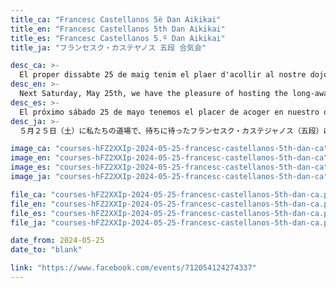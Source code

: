 ```yaml
---
title_ca: "Francesc Castellanos 5è Dan Aikikai"
title_en: "Francesc Castellanos 5th Dan Aikikai"
title_es: "Francesc Castellanos 5.º Dan Aikikai"
title_ja: "フランセスク・カステヤノス 五段 合気会"

desc_ca: >-
  El proper dissabte 25 de maig tenim el plaer d'acollir al nostre dojo les molt esperades jornades d'Aikido a càrrec de Francesc Castellanos 5è dan Aikikai.
desc_en: >-
  Next Saturday, May 25th, we have the pleasure of hosting the long-awaited special Aikido class at our dojo, led by Francesc Castellanos, 5th dan Aikikai.
desc_es: >-
  El próximo sábado 25 de mayo tenemos el placer de acoger en nuestro dojo las tan esperadas clases especiales de Aikido a cargo de Francesc Castellanos, 5.º dan Aikikai.
desc_ja: >-
  ５月２５日（土）に私たちの道場で、待ちに待ったフランセスク・カステジャノス（五段）による特別稽古が行われます。

image_ca: "courses-hFZ2XXIp-2024-05-25-francesc-castellanos-5th-dan-ca"
image_en: "courses-hFZ2XXIp-2024-05-25-francesc-castellanos-5th-dan-ca"
image_es: "courses-hFZ2XXIp-2024-05-25-francesc-castellanos-5th-dan-ca"
image_ja: "courses-hFZ2XXIp-2024-05-25-francesc-castellanos-5th-dan-ca"

file_ca: "courses-hFZ2XXIp-2024-05-25-francesc-castellanos-5th-dan-ca.pdf"
file_en: "courses-hFZ2XXIp-2024-05-25-francesc-castellanos-5th-dan-ca.pdf"
file_es: "courses-hFZ2XXIp-2024-05-25-francesc-castellanos-5th-dan-ca.pdf"
file_ja: "courses-hFZ2XXIp-2024-05-25-francesc-castellanos-5th-dan-ca.pdf"

date_from: 2024-05-25
date_to: "blank"

link: "https://www.facebook.com/events/712054124274337"
---
```

